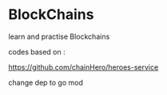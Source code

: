 # BlockChains
learn and practise Blockchains

codes based on :

https://github.com/chainHero/heroes-service

change dep to go mod

